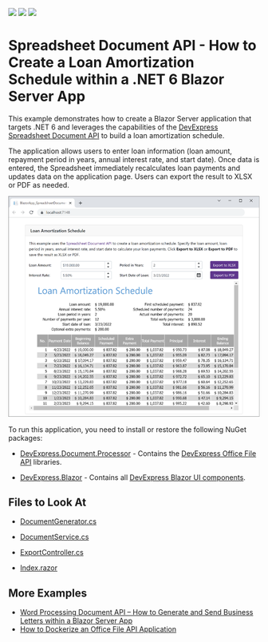 <!-- default badges list -->
![](https://img.shields.io/endpoint?url=https://codecentral.devexpress.com/api/v1/VersionRange/323888358/20.2.4%2B)
[![](https://img.shields.io/badge/Open_in_DevExpress_Support_Center-FF7200?style=flat-square&logo=DevExpress&logoColor=white)](https://supportcenter.devexpress.com/ticket/details/T960167)
[![](https://img.shields.io/badge/📖_How_to_use_DevExpress_Examples-e9f6fc?style=flat-square)](https://docs.devexpress.com/GeneralInformation/403183)
<!-- default badges end -->
# Spreadsheet Document API - How to Create a Loan Amortization Schedule within a .NET 6 Blazor Server App

This example demonstrates how to create a Blazor Server application that targets .NET 6 and leverages the capabilities of the [DevExpress Spreadsheet Document API](https://www.devexpress.com/products/net/office-file-api/spreadsheet/) to build a loan amortization schedule.

The application allows users to enter loan information (loan amount, repayment period in years, annual interest rate, and start date). Once data is entered, the Spreadsheet immediately recalculates loan payments and updates data on the application page. Users can export the result to XLSX or PDF as needed.

![Spreadsheet - Final App](./images/spreadsheet-api-blazor-final-app.png)

To run this application, you need to install or restore the following NuGet packages:

* [DevExpress.Document.Processor](https://nuget.devexpress.com/packages/DevExpress.Document.Processor/) - Contains the [DevExpress Office File API](https://www.devexpress.com/products/net/office-file-api/) libraries.

* [DevExpress.Blazor](https://nuget.devexpress.com/packages/DevExpress.Blazor/) - Contains all [DevExpress Blazor UI components](https://www.devexpress.com/blazor/).

## Files to Look At

* [DocumentGenerator.cs](./CS/BlazorApp_SpreadsheetDocumentAPI/Code/DocumentGenerator.cs)

* [DocumentService.cs](./CS/BlazorApp_SpreadsheetDocumentAPI/Code/DocumentService.cs)

* [ExportController.cs](./CS/BlazorApp_SpreadsheetDocumentAPI/Controllers/ExportController.cs)

* [Index.razor](./CS/BlazorApp_SpreadsheetDocumentAPI/Pages/Index.razor)

## More Examples

- [Word Processing Document API – How to Generate and Send Business Letters within a Blazor Server App](https://github.com/DevExpress-Examples/word-document-api-generate-and-send-letters-within-blazor-server-app)
- [How to Dockerize an Office File API Application](https://github.com/DevExpress-Examples/dockerize-office-file-api-app)
